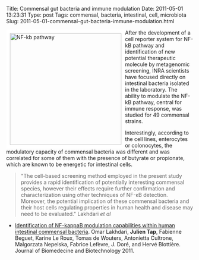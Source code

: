Title: Commensal gut bacteria and immune modulation 
Date: 2011-05-01 13:23:31
Type: post
Tags: commensal, bacteria, intestinal, cell, microbiota 
Slug: 2011-05-01-commensal-gut-bacteria-immune-modulation.html 
 
<img src="http://upload.wikimedia.org/wikipedia/commons/thumb/6/63/NF-%CE%BAB.svg/500px-NF-%CE%BAB.svg.png" alt="NF-kb pathway" style="float: left; border: 10px solid white; width: 300px;"/>
After the development of a cell reporter system for NF-kB pathway and identification of new potential therapeutic molecule by metagenomic screening, INRA scientists have focused directly on intestinal bacteria isolated in the laboratory. The ability to modulate the NF-kB pathway, central for immune response, was studied for 49 commensal strains.

Interestingly, according to the cell lines, enterocytes or colonocytes, the modulatory capacity of commensal bacteria was different and was correlated for some of them with the presence of butyrate or propionate, which are known to be energetic for intestinal cells.

> "The cell-based screening method employed in the present study provides a rapid identification of potentially interesting commensal species, however their effects require further confirmation and characterization using other techniques of NF-κB detection. Moreover, the potential implication of these commensal bacteria and their host cells regulating properties in human health and disease may need to be evaluated." Lakhdari _et al_

* [Identification of NF-kappaB modulation capabilities within human intestinal commensal bacteria](www.hindawi.com/journals/bmri/2011/282356/). Omar Lakhdari, **Julien Tap**, Fabienne Beguet, Karine Le Roux, Tomas de Wouters, Antonietta Cultrone, Malgorzata Nepelska, Fabrice Lefèvre, J. Doré, and Hervé Blottière. Journal of Biomedecine and Biotechnology 2011.